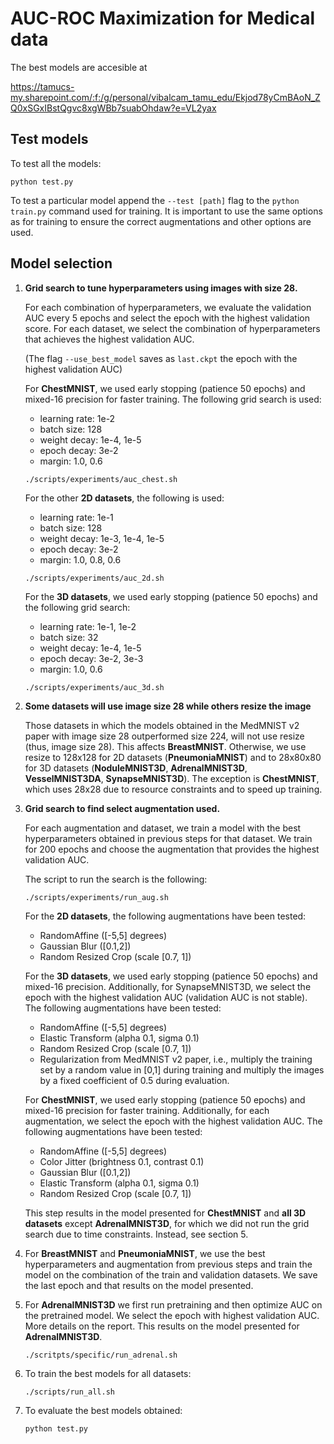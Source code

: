 # AUC-ROC Maximization for Medical data

The best models are accesible at 

https://tamucs-my.sharepoint.com/:f:/g/personal/vibalcam_tamu_edu/Ekjod78yCmBAoN_ZQ0xSGxIBstQgvc8xgWBb7suabOhdaw?e=VL2yax

## Test models

To test all the models:
```
python test.py
```

To test a particular model append the `--test [path]` flag to the `python train.py` command used for training. 
It is important to use the same options as for training to ensure the correct augmentations and other options are used.

## Model selection

1. **Grid search to tune hyperparameters using images with size 28.**

    For each combination of hyperparameters, we evaluate the validation AUC every 5 epochs and select the epoch with the highest validation score.
    For each dataset, we select the combination of hyperparameters that achieves the highest validation AUC.

    (The flag `--use_best_model` saves as `last.ckpt` the epoch with the highest validation AUC)

    For **ChestMNIST**, we used early stopping (patience 50 epochs) and mixed-16 precision for faster training. The following grid search is used:
    - learning rate: 1e-2
    - batch size: 128
    - weight decay: 1e-4, 1e-5
    - epoch decay: 3e-2
    - margin: 1.0, 0.6

    ```
    ./scripts/experiments/auc_chest.sh
    ```

    For the other **2D datasets**, the following is used:
    - learning rate: 1e-1
    - batch size: 128
    - weight decay: 1e-3, 1e-4, 1e-5
    - epoch decay: 3e-2
    - margin: 1.0, 0.8, 0.6

    ```
    ./scripts/experiments/auc_2d.sh
    ```

    For the **3D datasets**, we used early stopping (patience 50 epochs) and the following grid search:
    - learning rate: 1e-1, 1e-2
    - batch size: 32
    - weight decay: 1e-4, 1e-5
    - epoch decay: 3e-2, 3e-3
    - margin: 1.0, 0.6

    ```
    ./scripts/experiments/auc_3d.sh
    ```

2. **Some datasets will use image size 28 while others resize the image**

    Those datasets in which the models obtained in the MedMNIST v2 paper with image size 28 outperformed size 224, will not use resize (thus, image size 28). This affects **BreastMNIST**.
    Otherwise, we use resize to 128x128 for 2D datasets (**PneumoniaMNIST**) and to 28x80x80 for 3D datasets (**NoduleMNIST3D**, **AdrenalMNIST3D**, **VesselMNIST3DA**, **SynapseMNIST3D**).
    The exception is **ChestMNIST**, which uses 28x28 due to resource constraints and to speed up training.

3. **Grid search to find select augmentation used.**

    For each augmentation and dataset, we train a model with the best hyperparameters obtained in previous steps for that dataset. We train for 200 epochs and choose the augmentation that provides the highest validation AUC.

    The script to run the search is the following:
    ```
    ./scripts/experiments/run_aug.sh
    ```

    For the **2D datasets**, the following augmentations have been tested:
    - RandomAffine ([-5,5] degrees)
    - Gaussian Blur ([0.1,2]) 
    - Random Resized Crop (scale [0.7, 1])

    For the **3D datasets**, we used early stopping (patience 50 epochs) and mixed-16 precision. Additionally, for SynapseMNIST3D, we select the epoch with the highest validation AUC (validation AUC is not stable). The following augmentations have been tested:
    - RandomAffine ([-5,5] degrees)
    - Elastic Transform (alpha 0.1, sigma 0.1) 
    - Random Resized Crop (scale [0.7, 1]) 
    - Regularization from MedMNIST v2 paper, i.e., multiply the training set by a random value in [0,1] during training and multiply the images by a fixed coefficient of 0.5 during evaluation.

    For **ChestMNIST**, we used early stopping (patience 50 epochs) and mixed-16 precision for faster training. Additionally, for each augmentation, we select the epoch with the highest validation AUC. 
    The following augmentations have been tested:
    - RandomAffine ([-5,5] degrees)
    - Color Jitter (brightness 0.1, contrast 0.1) 
    - Gaussian Blur ([0.1,2]) 
    - Elastic Transform (alpha 0.1, sigma 0.1) 
    - Random Resized Crop (scale [0.7, 1])

    This step results in the model presented for **ChestMNIST** and **all 3D datasets** except **AdrenalMNIST3D**, for which we did not run the grid search due to time constraints. Instead, see section 5.

4. For **BreastMNIST** and **PneumoniaMNIST**, we use the best hyperparameters and augmentation from previous steps and train the model on the combination of the train and validation datasets. 
    We save the last epoch and that results on the model presented.

5. For **AdrenalMNIST3D** we first run pretraining and then optimize AUC on the pretrained model. We select the epoch with highest validation AUC. More details on the report.
   This results on the model presented for **AdrenalMNIST3D**.

   ```
   ./scritpts/specific/run_adrenal.sh
   ```

6. To train the best models for all datasets:
    ```
    ./scripts/run_all.sh
    ```

7. To evaluate the best models obtained:
    ```
    python test.py
    ```

